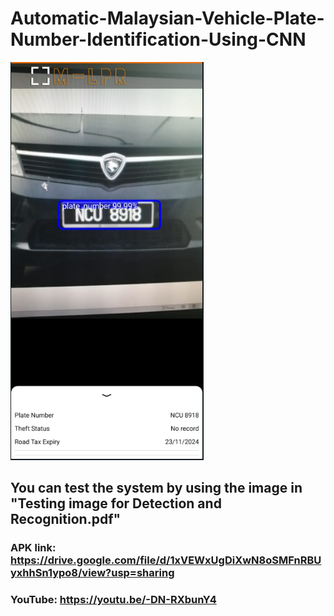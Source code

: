 # Automatic-Malaysian-Vehicle-Plate-Number-Identification-Using-CNN

![test image](test1.png)

## You can test the system by using the image in "Testing image for Detection and Recognition.pdf"
### APK link: https://drive.google.com/file/d/1xVEWxUgDiXwN8oSMFnRBUyxhhSn1ypo8/view?usp=sharing
### YouTube: https://youtu.be/-DN-RXbunY4

